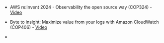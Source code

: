  - AWS re:Invent 2024 - Observability the open source way (COP324) - [Video](https://www.youtube.com/watch?v=f3ogyytJ-2Q)

 - Byte to insight: Maximize value from your logs with Amazon CloudWatch (COP406) - [Video](https://www.youtube.com/watch?v=tXCQ0Foa4eo)

 - 